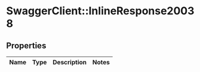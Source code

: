 # SwaggerClient::InlineResponse20038

## Properties
Name | Type | Description | Notes
------------ | ------------- | ------------- | -------------

